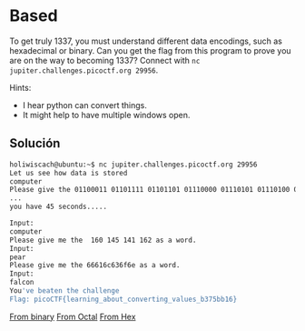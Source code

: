 # Based
To get truly 1337, you must understand different data encodings, such as hexadecimal or binary. Can you get the flag from this program to prove you are on the way to becoming 1337? Connect with `nc jupiter.challenges.picoctf.org 29956`.

Hints:
- I hear python can convert things.
- It might help to have multiple windows open.

## Solución
``` bash
holiwiscach@ubuntu:~$ nc jupiter.challenges.picoctf.org 29956
Let us see how data is stored
computer
Please give the 01100011 01101111 01101101 01110000 01110101 01110100 01100101 01110010 as a word.
...
you have 45 seconds.....

Input:
computer
Please give me the  160 145 141 162 as a word.
Input:
pear
Please give me the 66616c636f6e as a word.
Input:
falcon
You've beaten the challenge
Flag: picoCTF{learning_about_converting_values_b375bb16}

```

[From binary](https://gchq.github.io/CyberChef/#recipe=From_Binary('Space',8)&input=MDExMDExMDAgMDExMDEwMDEgMDExMDAxMTEgMDExMDEwMDAgMDExMTAxMDA)
[From Octal](https://gchq.github.io/CyberChef/#recipe=From_Octal('Space')&input=MTYzIDE1NCAxNjUgMTQ0IDE0NyAxNDU)
[From Hex](https://gchq.github.io/CyberChef/#recipe=From_Hex('Auto')&input=NzQ2MTYyNmM2NQ)